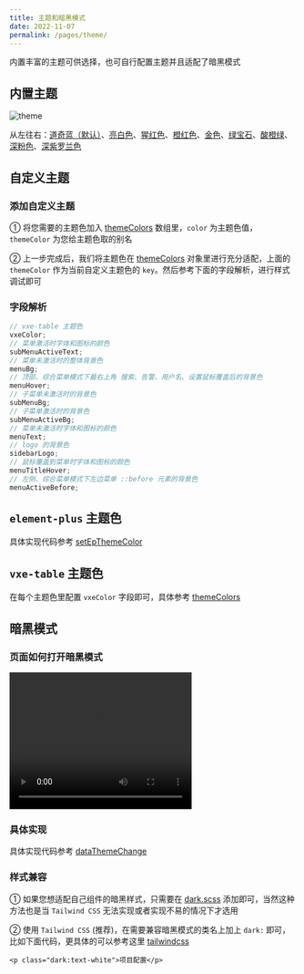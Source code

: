 ```yaml
---
title: 主题和暗黑模式
date: 2022-11-07
permalink: /pages/theme/
---
```


内置丰富的主题可供选择，也可自行配置主题并且适配了暗黑模式

## 内置主题

![theme](~@alias/img/guide/theme.jpg)

从左往右：[道奇蓝（默认）](https://gitee.com/yiming_chang/pure-admin-thin/blob/main/src/layout/theme/index.ts#L16)、[亮白色](https://gitee.com/yiming_chang/pure-admin-thin/blob/main/src/layout/theme/index.ts#L29)、[猩红色](https://gitee.com/yiming_chang/pure-admin-thin/blob/main/src/layout/theme/index.ts#L42)、[橙红色](https://gitee.com/yiming_chang/pure-admin-thin/blob/main/src/layout/theme/index.ts#L55)、[金色](https://gitee.com/yiming_chang/pure-admin-thin/blob/main/src/layout/theme/index.ts#L68)、[绿宝石](https://gitee.com/yiming_chang/pure-admin-thin/blob/main/src/layout/theme/index.ts#L81)、[酸橙绿](https://gitee.com/yiming_chang/pure-admin-thin/blob/main/src/layout/theme/index.ts#L94)、[深粉色](https://gitee.com/yiming_chang/pure-admin-thin/blob/main/src/layout/theme/index.ts#L107)、[深紫罗兰色](https://gitee.com/yiming_chang/pure-admin-thin/blob/main/src/layout/theme/index.ts#L120)

## 自定义主题

### 添加自定义主题

① 将您需要的主题色加入 [themeColors](https://gitee.com/yiming_chang/pure-admin-thin/blob/main/src/layout/hooks/useDataThemeChange.ts#L17) 数组里，`color` 为主题色值，`themeColor` 为您给主题色取的别名

② 上一步完成后，我们将主题色在 [themeColors](https://gitee.com/yiming_chang/pure-admin-thin/blob/main/src/layout/theme/index.ts#L15) 对象里进行充分适配，上面的 `themeColor` 作为当前自定义主题色的 `key`。然后参考下面的字段解析，进行样式调试即可

### 字段解析

```ts
// vxe-table 主题色
vxeColor;
// 菜单激活时字体和图标的颜色
subMenuActiveText;
// 菜单未激活时的整体背景色
menuBg;
// 顶部、综合菜单模式下最右上角 搜索、告警、用户名、设置鼠标覆盖后的背景色
menuHover;
// 子菜单未激活时的背景色
subMenuBg;
// 子菜单激活时的背景色
subMenuActiveBg;
// 菜单未激活时字体和图标的颜色
menuText;
// logo 的背景色
sidebarLogo;
// 鼠标覆盖到菜单时字体和图标的颜色
menuTitleHover;
// 左侧、综合菜单模式下左边菜单 ::before 元素的背景色
menuActiveBefore;
```

## `element-plus` 主题色

具体实现代码参考 [setEpThemeColor](https://gitee.com/yiming_chang/pure-admin-thin/blob/main/src/layout/hooks/useDataThemeChange.ts#L73)

## `vxe-table` 主题色

在每个主题色里配置 `vxeColor` 字段即可，具体参考 [themeColors](https://gitee.com/yiming_chang/pure-admin-thin/blob/main/src/layout/theme/index.ts#L17)

## 暗黑模式

### 页面如何打开暗黑模式

<video width="320" height="240" controls>
  <source :src="$withBase('/video/theme.mp4')" type="video/mp4">
</video>

### 具体实现

具体实现代码参考 [dataThemeChange](https://gitee.com/yiming_chang/pure-admin-thin/blob/main/src/layout/hooks/useDataThemeChange.ts#L92)

### 样式兼容

① 如果您想适配自己组件的暗黑样式，只需要在 [dark.scss](https://gitee.com/yiming_chang/pure-admin-thin/blob/main/src/style/dark.scss) 添加即可，当然这种方法也是当 `Tailwind CSS` 无法实现或者实现不易的情况下才选用

② 使用 `Tailwind CSS` (推荐)，在需要兼容暗黑模式的类名上加上 `dark:` 即可，比如下面代码，更具体的可以参考这里 [tailwindcss](/pages/tailwindcss/#_5-暗黑模式)

```Vue
<p class="dark:text-white">项目配置</p>
```
